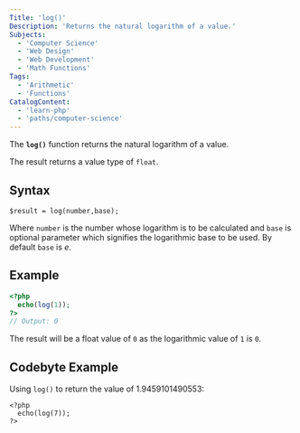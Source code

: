 ```yaml
---
Title: 'log()'
Description: 'Returns the natural logarithm of a value.'
Subjects:
  - 'Computer Science'
  - 'Web Design'
  - 'Web Development'
  - 'Math Functions'
Tags:
  - 'Arithmetic'
  - 'Functions'
CatalogContent:
  - 'learn-php'
  - 'paths/computer-science'
---
```


The **`log()`** function returns the natural logarithm of a value.

The result returns a value type of `float`.

## Syntax

```pseudo
$result = log(number,base);
```

Where `number` is the number whose logarithm is to be calculated and `base` is optional parameter which signifies the logarithmic base to be used. By default `base` is *e*.

## Example

```php
<?php
  echo(log(1));
?>
// Output: 0
```

The result will be a float value of `0` as the logarithmic value of `1` is `0`.

## Codebyte Example

Using `log()` to return the value of 1.9459101490553:

```codebyte/php
<?php
  echo(log(7));
?>
```
